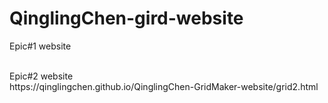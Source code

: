 # QinglingChen-gird-website  <br>
Epic#1 website <br>

<br>
Epic#2 website <br>
https://qinglingchen.github.io/QinglingChen-GridMaker-website/grid2.html
